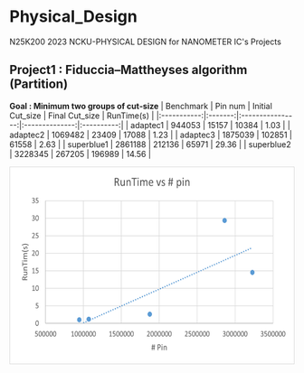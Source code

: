 # Physical_Design
N25K200 2023 NCKU-PHYSICAL DESIGN for NANOMETER IC's Projects

## Project1 : Fiduccia–Mattheyses algorithm (Partition)

**Goal : Minimum two groups of cut‐size**
| Benchmark   | Pin num | Initial Cut_size | Final Cut_size | RunTime(s) |
|:-----------:|:-------:|:----------------:|:--------------:|:----------:|
| adaptec1    |  944053 |           15157  |         10384  |      1.03  |
| adaptec2    | 1069482 |           23409  |         17088  |      1.23  |
| adaptec3    | 1875039 |          102851  |         61558  |      2.63  |
| superblue1  | 2861188 |          212136  |         65971  |     29.36  |
| superblue2  | 3228345 |          267205  |        196989  |     14.56  |

<img src="Project1_FM/runtime_vs_pin.png" width="550" height="350" />


